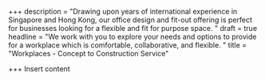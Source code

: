 +++
description = "Drawing upon years of international experience in Singapore and Hong Kong, our office design and fit-out offering is perfect for businesses looking for a flexible and fit for purpose space. "
draft = true
headline = "We work with you to explore your needs and options to provide for a workplace which is comfortable, collaborative, and flexible.  "
title = "Workplaces - Concept to Construction Service"

+++
Insert content